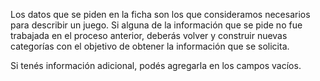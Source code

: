 Los datos que se piden en la ficha son los que consideramos necesarios para describir un juego. 
Si alguna de la información que se pide no fue trabajada en el proceso anterior, deberás volver y construir nuevas categorías con el objetivo de obtener la información que se solicita.

Si tenés información adicional, podés agregarla en los campos vacíos.
